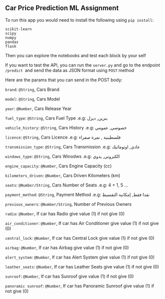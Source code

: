 ## Car Price Prediction ML Assignment

To run this app you would need to install the following using `pip install`:

```
scikit-learn
scipy
numpy
pandas
flask
```

Then you can explore the notebooks and test each block by your self

If you want to test the API, you can run the `server.py`  and go to the endpoint `/predict `and send the data as JSON format using `POST` method

Here are the params that you can send in the POST body:


`brand`: `@String`, Cars Brand

`model`: `@String`, Cars Model

`year`: `@Number`, Cars Release Year

`fuel_type`: `@String`, Cars Fuel Type .e.g: بنزين, ديزل

`vehicle_history`: `@String`, Cars History .e.g: خصوصي, عمومي

`licence`: `@String`, Cars Licence .e.g: فلسطينية , نمرة صفراء

`transmission_type`: `@String`, Cars Transmission .e.g: عادي, اوتوماتيك

`windows_type`: `@String`, Cars Winodws .e.g: الكتروني, يدوي

`engine_capacity`: `@Number`, Cars Engine Capacity (cc)

`kilometers_driven`: `@Number`, Cars Driven Kilometers (km)

`seats`: `@Number/String`, Cars Number of Seats .e.g: 4 + 1, 5 ...

`payment_method`: `@String`, Payment Method .e.g:  نقدا فقط, إمكانية التقسيط

`previous_owners`: `@Number/String`, Number of Previous Owners

`radio`: `@Number`, If car has Radio give value (1) if not give (0)

`air_conditioner`: `@Number`, If car has Air Conditioner give value (1) if not give (0)

`central_lock`: `@Number`, If car has Central Lock give value (1) if not give (0)

`airbag`: `@Number`, If car has Airbag give value (1) if not give (0)

`alert_system`: `@Number`, If car has Alert System give value (1) if not give (0)

`leather_seats`: `@Number`, If car has Leather Seats give value (1) if not give (0)

`sunroof`: `@Number`, If car has Sunroof give value (1) if not give (0)

`panoramic sunroof`:  `@Number`, If car has Panoramic Sunroof give value (1) if not give (0)
